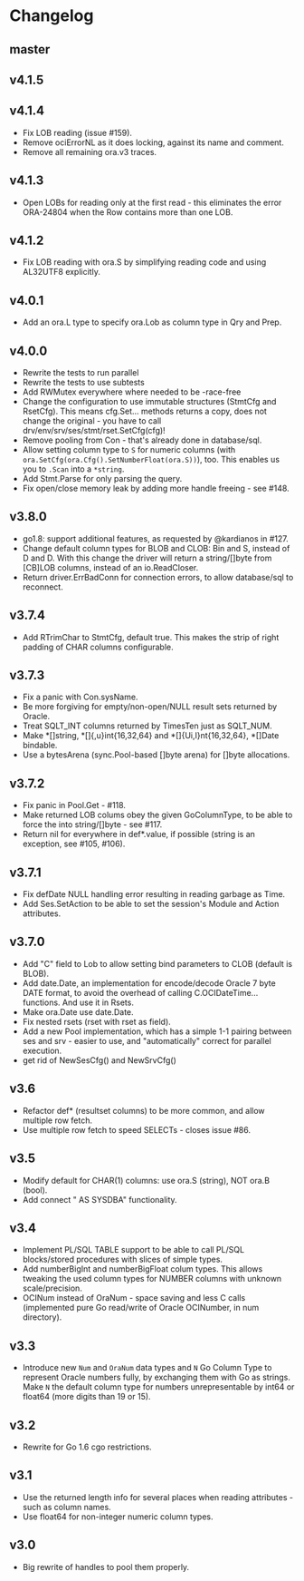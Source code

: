# Changelog #

## master ##

## v4.1.5 ##

## v4.1.4 ##
  * Fix LOB reading (issue #159).
  * Remove ociErrorNL as it does locking, against its name and comment.
  * Remove all remaining ora.v3 traces.

## v4.1.3 ##
  * Open LOBs for reading only at the first read - this eliminates the error
    ORA-24804 when the Row contains more than one LOB.

## v4.1.2 ##
  * Fix LOB reading with ora.S by simplifying reading code and using AL32UTF8 explicitly.

## v4.0.1 ##
  * Add an ora.L type to specify ora.Lob as column type in Qry and Prep.

## v4.0.0 ##
  * Rewrite the tests to run parallel
  * Rewrite the tests to use subtests
  * Add RWMutex everywhere where needed to be -race-free
  * Change the configuration to use immutable structures (StmtCfg and RsetCfg).
    This means cfg.Set... methods returns a copy, does not change the original -
	you have to call drv/env/srv/ses/stmt/rset.SetCfg(cfg)!
  * Remove pooling from Con - that's already done in database/sql.
  * Allow setting column type to `S` for numeric columns
    (with `ora.SetCfg(ora.Cfg().SetNumberFloat(ora.S))`), too.
	This enables us you to `.Scan` into a `*string`.
  * Add Stmt.Parse for only parsing the query.
  * Fix open/close memory leak by adding more handle freeing - see #148.

## v3.8.0 ##
  * go1.8: support additional features, as requested by @kardianos in #127.
  * Change default column types for BLOB and CLOB: Bin and S, instead of D and D.
    With this change the driver will return a string/[]byte from [CB]LOB columns,
	instead of an io.ReadCloser.
  * Return driver.ErrBadConn for connection errors, to allow database/sql to reconnect.

## v3.7.4 ##
  * Add RTrimChar to StmtCfg, default true. This makes the strip of right padding of CHAR columns configurable.

## v3.7.3 ##
  * Fix a panic with Con.sysName.
  * Be more forgiving for empty/non-open/NULL result sets returned by Oracle.
  * Treat SQLT_INT columns returned by TimesTen just as SQLT_NUM.
  * Make *[]string, *[]{,u}int{16,32,64} and *[]{Ui,I}nt{16,32,64}, *[]Date bindable.
  * Use a bytesArena (sync.Pool-based []byte arena) for []byte allocations.

## v3.7.2 ##
  * Fix panic in Pool.Get - #118.
  * Make returned LOB colums obey the given GoColumnType, to be able to force the into string/[]byte - see #117.
  * Return nil for everywhere in def*.value, if possible (string is an exception, see #105, #106).

## v3.7.1 ##
  * Fix defDate NULL handling error resulting in reading garbage as Time.
  * Add Ses.SetAction to be able to set the session's Module and Action attributes.

## v3.7.0 ##
  * Add "C" field to Lob to allow setting bind parameters to CLOB (default is BLOB).
  * Add date.Date, an implementation for encode/decode Oracle 7 byte DATE format, to avoid the overhead of calling C.OCIDateTime... functions. And use it in Rsets.
  * Make ora.Date use date.Date.
  * Fix nested rsets (rset with rset as field).
  * Add a new Pool implementation, which has a simple 1-1 pairing between ses and srv - easier to use,
    and "automatically" correct for parallel execution.
  * get rid of NewSesCfg() and NewSrvCfg()

## v3.6 ##
  * Refactor def* (resultset columns) to be more common, and allow multiple row fetch.
  * Use multiple row fetch to speed SELECTs - closes issue #86.

## v3.5 ##
  * Modify default for CHAR(1) columns: use ora.S (string), NOT ora.B (bool).
  * Add connect " AS SYSDBA" functionality.

## v3.4 ##
  * Implement PL/SQL TABLE support to be able to call PL/SQL blocks/stored procedures with slices of simple types.
  * Add numberBigInt and numberBigFloat colum types.
    This allows tweaking the used column types for NUMBER columns with unknown scale/precision.
  * OCINum instead of OraNum - space saving and less C calls (implemented pure Go read/write of Oracle OCINumber, in num directory).

## v3.3 ##
  * Introduce new `Num` and `OraNum` data types and `N` Go Column Type to represent Oracle numbers fully, by exchanging them with Go as strings.
    Make `N` the default column type for numbers unrepresentable by int64 or float64 (more digits than 19 or 15).

## v3.2 ##
  * Rewrite for Go 1.6 cgo restrictions.

## v3.1 ##

  * Use the returned length info for several places when reading attributes - such as column names.
  * Use float64 for non-integer numeric column types.

## v3.0 ##

  * Big rewrite of handles to pool them properly.
